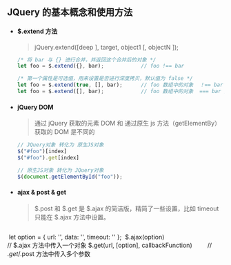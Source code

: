 ## JQuery 的基本概念和使用方法

- #### $.extend 方法
  > jQuery.extend([deep ], target, object1 [, objectN ]);

  ```javascript
  /* 将 bar 与 {} 进行合并，并返回这个合并后的对象 */
  let foo = $.extend({}, bar);            // foo !== bar

  /* 第一个属性是可选值，用来设置是否进行深度拷贝，默认值为 false */
  let foo = $.extend(true, [], bar);      // foo 数组中的对象  ！== bar 数组中的对象
  let foo = $.extend([], bar);            // foo 数组中的对象  === bar 数组中的对象
  ```




- #### jQuery DOM
  > 通过 jQuery 获取的元素 DOM 和 通过原生 js 方法（getElementBy）获取的 DOM 是不同的
  ```javascript
  // JQuery对象 转化为 原生JS对象
  $("#foo")[index]
  $("#foo").get[index]

  // 原生JS对象 转化为 JQuery对象
  $(document.getElementById("foo"));
  ```




- #### ajax & post & get
  > $.post 和 $.get 是 $.ajax 的简洁版，精简了一些设置，比如 timeout 只能在 $.ajax 方法中设置。
  ```javascript
  let option = {
      url: '',
      data: '',
      timeout: ''
  };
  $.ajax(option)                                  // $.ajax 方法中传入一个对象
  $.get(url, [option], callbackFunction)         // $.get/$.post 方法中传入多个参数
  ```
